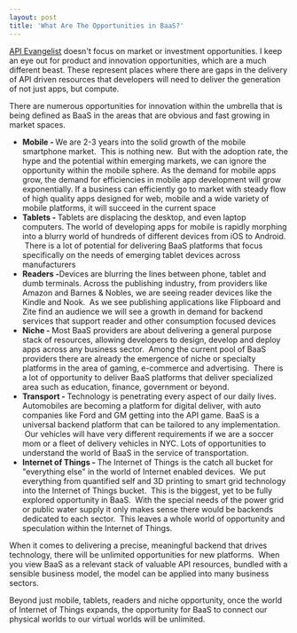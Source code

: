 ```yaml
---
layout: post
title: 'What Are The Opportunities in BaaS?'
---
```

<p><a href="http://apievangelist.com">API Evangelist</a> doesn't focus on market or investment opportunities. I keep an eye out for product and innovation opportunities, which are a much different beast. These represent places where there are gaps in the delivery of API driven resources that developers will need to deliver the generation of not just apps, but compute.</p>
<p>There are numerous opportunities for innovation within the umbrella that is being defined as BaaS in the areas that are obvious and fast growing in market spaces.</p>
<ul>
<li><strong>Mobile -&nbsp;</strong>We are 2-3 years into the solid growth of the mobile smartphone market. &nbsp;This is nothing new. &nbsp;But with the adoption rate, the hype and the potential within emerging markets, we can ignore the opportunity within the mobile sphere. As the demand for mobile apps grow, the demand for efficiencies in mobile app development will grow exponentially. If a business can efficiently go to market with steady flow of high quality apps designed for web, mobile and a wide variety of mobile platforms, it will succeed in the current space</li>
<li><strong>Tablets -&nbsp;</strong>Tablets are displacing the desktop, and even laptop computers. The world of developing apps for mobile is rapidly morphing into a blurry world of hundreds of different devices from iOS to Android. &nbsp;There is a lot of potential for delivering BaaS platforms that focus specifically on the needs of emerging tablet devices across manufacturers</li>
<li><strong>Readers -</strong>Devices are blurring the lines between phone, tablet and dumb terminals. Across the publishing industry, from providers like Amazon and Barnes &amp; Nobles, we are seeing reader devices like the Kindle and Nook. &nbsp;As we see publishing applications like Flipboard and Zite find an audience we will see a growth in demand for backend services that support reader and other consumption focused devices</li>
<li><strong>Niche -&nbsp;</strong>Most BaaS providers are about delivering a general purpose stack of resources, allowing developers to design, develop and deploy apps across any business sector. &nbsp;Among the current pool of BaaS providers there are already the emergence of niche or specialty platforms in the area of gaming, e-commerce and advertising. &nbsp;There is a lot of opportunity to deliver BaaS platforms that deliver specialized area such as education, finance, government or beyond.</li>
<li><strong>Transport -&nbsp;</strong>Technology is penetrating every aspect of our daily lives. Automobiles are becoming a platform for digital deliver, with auto companies like Ford and GM getting into the API game. BaaS is a universal backend platform that can be tailored to any implementation. &nbsp;Our vehicles will have very different requirements if we are a soccer mom or a fleet of delivery vehicles in NYC. Lots of opportunities to understand the world of BaaS in the service of transportation.</li>
<li><strong>Internet of Things -&nbsp;</strong>The Internet of Things is the catch all bucket for "everything else" in the world of Internet enabled devices. &nbsp;We put everything from quantified self and 3D printing to smart grid technology into the Internet of Things bucket. &nbsp;This is the biggest, yet to be fully explored opportunity in BaaS. &nbsp;With the special needs of the power grid or public water supply it only makes sense there would be backends dedicated to each sector. &nbsp;This leaves a whole world of opportunity and speculation within the Internet of Things.</li>
</ul>
<p>When it comes to delivering a precise, meaningful backend that drives technology, there will be unlimited opportunities for new platforms. &nbsp;When you view BaaS as a relevant stack of valuable API resources, bundled with a sensible business model, the model can be applied into many business sectors.</p>
<p>Beyond just mobile, tablets, readers and niche opportunity, once the world of Internet of Things expands, the opportunity for BaaS to connect our physical worlds to our virtual worlds will be unlimited.</p>